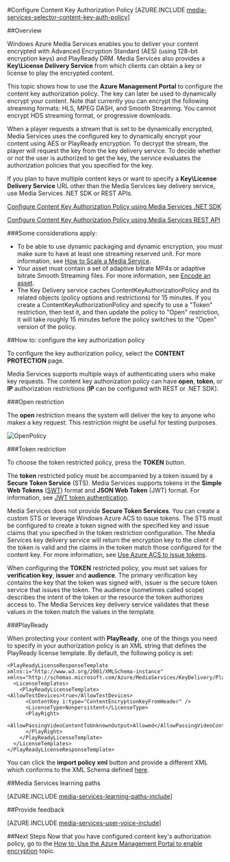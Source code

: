 <properties 
	pageTitle="Configure Content Key Authorization Policy using Portal" 
	description="Learn how to configure an authorization policy for a content key." 
	services="media-services" 
	documentationCenter="" 
	authors="juliako" 
	manager="dwrede" 
	editor=""/>

<tags
	ms.service="media-services"
	ms.date="02/03/2016"
	wacn.date=""/>



#Configure Content Key Authorization Policy 
[AZURE.INCLUDE [media-services-selector-content-key-auth-policy](../includes/media-services-selector-content-key-auth-policy.md)]


##Overview

Windows Azure Media Services enables you to deliver your content encrypted with Advanced Encryption Standard (AES) (using 128-bit encryption keys) and PlayReady DRM. Media Services also provides a **Key\License Delivery Service** from which clients can obtain a key or license to play the encrypted content. 

This topic shows how to use the **Azure Management Portal** to configure the content key authorization policy. The key can later be used to dynamically encrypt your content. Note that currently you can encrypt the following streaming formats: HLS, MPEG DASH, and Smooth Streaming. You cannot encrypt HDS streaming format, or progressive downloads.
 
When a player requests a stream that is set to be dynamically encrypted, Media Services uses the configured key to dynamically encrypt your content using AES or PlayReady encryption. To decrypt the stream, the player will request the key from the key delivery service. To decide whether or not the user is authorized to get the key, the service evaluates the authorization policies that you specified for the key.


If you plan to have multiple content keys or want to specify a **Key\License Delivery Service** URL other than the Media Services key delivery service, use Media Services .NET SDK or REST APIs.

[Configure Content Key Authorization Policy using Media Services .NET SDK](/documentation/articles/media-services-dotnet-configure-content-key-auth-policy)

[Configure Content Key Authorization Policy using Media Services REST API](/documentation/articles/media-services-rest-configure-content-key-auth-policy)

###Some considerations apply:

- To be able to use dynamic packaging and dynamic encryption, you must make sure to have at least one streaming reserved unit. For more information, see [How to Scale a Media Service](/documentation/articles/media-services-manage-origins#scale_streaming_endpoints). 
- Your asset must contain a set of adaptive bitrate MP4s or adaptive bitrate Smooth Streaming files. For more information, see [Encode an asset](/documentation/articles/media-services-encode-asset).  
- The Key Delivery service caches ContentKeyAuthorizationPolicy and its related objects (policy options and restrictions) for 15 minutes.  If you create a ContentKeyAuthorizationPolicy and specify to use a "Token" restriction, then test it, and then update the policy to "Open" restriction, it will take roughly 15 minutes before the policy switches to the "Open" version of the policy.


##How to: configure the key authorization policy

To configure the key authorization policy, select the **CONTENT PROTECTION** page.
	
Media Services supports multiple ways of authenticating users who make key requests. The content key authorization policy can have **open**, **token**, or **IP** authorization restrictions (**IP** can be configured with REST or .NET SDK). 

###Open restriction

The **open** restriction means the system will deliver the key to anyone who makes a key request. This restriction might be useful for testing purposes.

![OpenPolicy][open_policy]

###Token restriction

To choose the token restricted policy, press the **TOKEN** button.

The **token** restricted policy must be accompanied by a token issued by a **Secure Token Service** (STS). Media Services supports tokens in the **Simple Web Tokens** ([SWT](https://msdn.microsoft.com/zh-cn/library/gg185950.aspx#BKMK_2)) format and **JSON Web Token** (JWT) format. For information, see [JWT token authentication](http://www.gtrifonov.com/2015/01/03/jwt-token-authentication-in-azure-media-services-and-dynamic-encryption/).

Media Services does not provide **Secure Token Services**. You can create a custom STS or leverage Windows Azure ACS to issue tokens. The STS must be configured to create a token signed with the specified key and issue claims that you specified in the token restriction configuration. The Media Services key delivery service will return the encryption key to the client if the token is valid and the claims in the token match those configured for the content key. For more information, see [Use Azure ACS to issue tokens](http://mingfeiy.com/acs-with-key-services).

When configuring the **TOKEN** restricted policy, you must set values for **verification key**, **issuer** and **audience**. The primary verification key contains the key that the token was signed with, issuer is the secure token service that issues the token. The audience (sometimes called scope) describes the intent of the token or the resource the token authorizes access to. The Media Services key delivery service validates that these values in the token match the values in the template.  

###PlayReady

When protecting your content with **PlayReady**, one of the things you need to specify in your authorization policy is an XML string that defines the PlayReady license template. By default, the following policy is set:
		
	<PlayReadyLicenseResponseTemplate xmlns:i="http://www.w3.org/2001/XMLSchema-instance" xmlns="http://schemas.microsoft.com/Azure/MediaServices/KeyDelivery/PlayReadyTemplate/v1">
	  <LicenseTemplates>
	    <PlayReadyLicenseTemplate><AllowTestDevices>true</AllowTestDevices>
	      <ContentKey i:type="ContentEncryptionKeyFromHeader" />
	      <LicenseType>Nonpersistent</LicenseType>
	      <PlayRight>
	        <AllowPassingVideoContentToUnknownOutput>Allowed</AllowPassingVideoContentToUnknownOutput>
	      </PlayRight>
	    </PlayReadyLicenseTemplate>
	  </LicenseTemplates>
	</PlayReadyLicenseResponseTemplate>

You can click the **import policy xml** button and provide a different XML which conforms to the  XML Schema defined [here](/documentation/articles/media-services-playready-license-template-overview).


##Media Services learning paths

[AZURE.INCLUDE [media-services-learning-paths-include](../includes/media-services-learning-paths-include.md)]

##Provide feedback

[AZURE.INCLUDE [media-services-user-voice-include](../includes/media-services-user-voice-include.md)]


##Next Steps
Now that you have configured content key's authorization policy, go to the [How to: Use the Azure Management Portal to enable encryption](/documentation/articles/media-services-manage-content#encrypt) topic.


[open_policy]: ./media/media-services-portal-configure-content-key-auth-policy/media-services-protect-content-with-open-restriction.png
[token_policy]: ./media/media-services-key-authorization-policy/media-services-protect-content-with-token-restriction.png

 